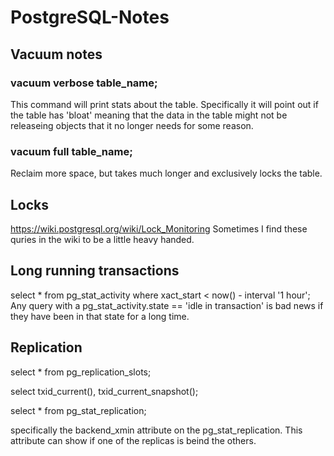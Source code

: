 # PostgreSQL-Notes

## Vacuum notes

### vacuum verbose table_name;
This command will print stats about the table. Specifically it will point out if the table has 'bloat' meaning that the data in the table might not be releaseing objects that it no longer needs for some reason.
### vacuum full table_name;
Reclaim more space, but takes much longer and exclusively locks the table.

## Locks
https://wiki.postgresql.org/wiki/Lock_Monitoring
Sometimes I find these quries in the wiki to be a little heavy handed.


## Long running transactions

select * from pg_stat_activity where xact_start < now() - interval '1 hour';
  Any query with a pg_stat_activity.state == 'idle in transaction' is bad news if they have been in that state for a long time.
  
## Replication

select * from pg_replication_slots;

select txid_current(), txid_current_snapshot();

select * from pg_stat_replication;

  specifically the backend_xmin attribute on the pg_stat_replication. This attribute can show if one of the replicas is beind the others.
